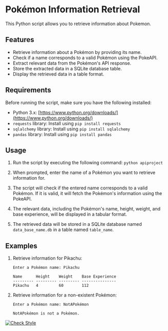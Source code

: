 # Pokémon Information Retrieval

This Python script allows you to retrieve information about Pokemon.

## Features

- Retrieve information about a Pokémon by providing its name.
- Check if a name corresponds to a valid Pokémon using the PokeAPI.
- Extract relevant data from the Pokémon's API response.
- Store the extracted data in a SQLite database table.
- Display the retrieved data in a table format.

## Requirements 

Before running the script, make sure you have the following installed:

- Python 3.x: [https://www.python.org/downloads/](https://www.python.org/downloads/)
- `requests` library: Install using `pip install requests`
- `sqlalchemy` library: Install using `pip install sqlalchemy`
- `pandas` library: Install using `pip install pandas`

## Usage

1. Run the script by executing the following command: `python apiproject`

2. When prompted, enter the name of a Pokémon you want to retrieve information for.

3. The script will check if the entered name corresponds to a valid Pokémon. If it is valid, it will fetch the Pokémon's information using the PokeAPI.

4. The relevant data, including the Pokémon's name, height, weight, and base experience, will be displayed in a tabular format.

5. The retrieved data will be stored in a SQLite database named `data_base_name.db` in a table named `table_name`.

## Examples

1. Retrieve information for Pikachu:

   ```
   Enter a Pokémon name: Pikachu

   Name      Height    Weight    Base Experience
   --------- --------- --------- ---------------
   Pikachu   4         60        112
   ```

2. Retrieve information for a non-existent Pokémon:

   ```
   Enter a Pokémon name: NotAPokémon

   NotAPokémon is not a Pokémon.
   ```

[![Check Style](https://github.com/sowirodu/Api-Project-SEO-TECH/actions/workflows/styles.yaml/badge.svg)](https://github.com/sowirodu/Api-Project-SEO-TECH/actions/workflows/styles.yaml)
